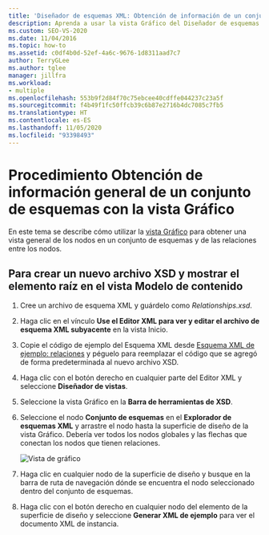 ```yaml
---
title: 'Diseñador de esquemas XML: Obtención de información de un conjunto de esquemas con la vista Gráfico'
description: Aprenda a usar la vista Gráfico del Diseñador de esquemas XML para obtener una vista general de los nodos de un conjunto de esquemas y de las relaciones entre los nodos.
ms.custom: SEO-VS-2020
ms.date: 11/04/2016
ms.topic: how-to
ms.assetid: c0df4b0d-52ef-4a6c-9676-1d8311aad7c7
author: TerryGLee
ms.author: tglee
manager: jillfra
ms.workload:
- multiple
ms.openlocfilehash: 553b9f2d84f70c75ebcee40cdffe044237c23a5f
ms.sourcegitcommit: f4b49f1fc50ffcb39c6b87e2716b4dc7085c7fb5
ms.translationtype: HT
ms.contentlocale: es-ES
ms.lasthandoff: 11/05/2020
ms.locfileid: "93398493"
---
```

# <a name="how-to-get-an-overview-of-a-schema-set-using-the-graph-view"></a>Procedimiento Obtención de información general de un conjunto de esquemas con la vista Gráfico

En este tema se describe cómo utilizar la [vista Gráfico](../xml-tools/graph-view.md) para obtener una vista general de los nodos en un conjunto de esquemas y de las relaciones entre los nodos.

## <a name="to-create-a-new-xsd-file-and-display-the-root-element-in-the-content-model-view"></a>Para crear un nuevo archivo XSD y mostrar el elemento raíz en el vista Modelo de contenido

1. Cree un archivo de esquema XML y guárdelo como *Relationships.xsd*.

2. Haga clic en el vínculo **Use el Editor XML para ver y editar el archivo de esquema XML subyacente** en la vista Inicio.

3. Copie el código de ejemplo del Esquema XML desde [Esquema XML de ejemplo: relaciones](../xml-tools/sample-xsd-file-relationships.md) y péguelo para reemplazar el código que se agregó de forma predeterminada al nuevo archivo XSD.

4. Haga clic con el botón derecho en cualquier parte del Editor XML y seleccione **Diseñador de vistas**.

5. Seleccione la vista Gráfico en la **Barra de herramientas de XSD**.

6. Seleccione el nodo **Conjunto de esquemas** en el **Explorador de esquemas XML** y arrastre el nodo hasta la superficie de diseño de la vista Gráfico. Debería ver todos los nodos globales y las flechas que conectan los nodos que tienen relaciones.

     ![Vista de gráfico](../xml-tools/media/relationshipingraphview.gif)

7. Haga clic en cualquier nodo de la superficie de diseño y busque en la barra de ruta de navegación dónde se encuentra el nodo seleccionado dentro del conjunto de esquemas.

8. Haga clic con el botón derecho en cualquier nodo del elemento de la superficie de diseño y seleccione **Generar XML de ejemplo** para ver el documento XML de instancia.
